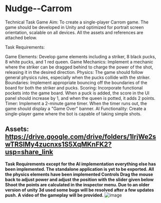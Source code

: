 # Nudge--Carrom
Technical Task Game 
Aim: To create a single-player Carrom game. The game should be developed in Unity and optimized for portrait screen orientation, scalable on all devices. All the assets and references are attached below.

Task Requirements:

Game Elements: Develop game elements including a striker, 8 black pucks, 8 white pucks, and 1 red queen.
Game Mechanics: Implement a mechanic where the striker can be dragged behind to charge the power of the shot, releasing it in the desired direction.
Physics: The game should follow general physics rules, especially when the pucks collide with the striker.
Boundaries: Implement appropriate bouncing off the boundaries of the board for both the striker and pucks.
Scoring: Incorporate functional pockets into the game board. When a puck is added, the score in the UI panel should increase by 1, and when the queen is potted, it adds 2 points.
Timer: Implement a 2-minute game timer. When the timer runs out, the game should display a "Game Over" banner.
AI Functionality: Create a single-player game where the bot is capable of taking simple shots.

Assets: https://drive.google.com/drive/folders/1IrjWe2swTRSlMy4zucnxs1S5XqMKnFK2?usp=share_link
---------------------------------------------------------------------------------------------------------------------------------------
**Task Requirements except for the AI implementation everything else has been implemented.
The standalone application is yet to be exported.
All the physics elements have been implemented
**Controls**
Drag the mouse back to adjust power and adjust the position with the slider given below 
Shoot the points are calculated in the inspector menu.
Due to an older version of unity 3d used some bugs will be resolved after a few updates push.
A video of the gameplay will be provided.**
![image](https://github.com/Dr0nacharya/Nudge--Carrom/assets/78855081/9cc7d0bd-cad7-44c6-95ff-4774b58b1061)


